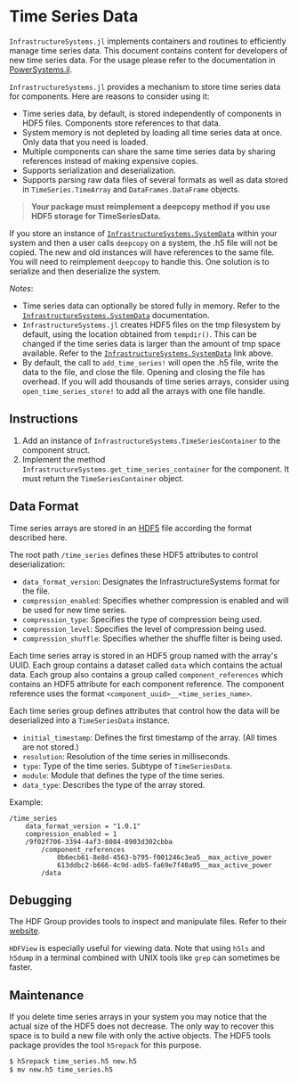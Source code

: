 # Time Series Data

`InfrastructureSystems.jl` implements containers and routines to efficiently manage time
series data. This document contains content for developers of new time series data. For the
usage please refer to the documentation in [PowerSystems.jl](https://nrel-siip.github.io/PowerSystems.jl/stable).

`InfrastructureSystems.jl` provides a mechanism to store time series data for
components. Here are reasons to consider using it:

  - Time series data, by default, is stored independently of components in HDF5 files. Components store references to that data.
  - System memory is not depleted by loading all time series data at once. Only data that you need is loaded.
  - Multiple components can share the same time series data by sharing references instead of
    making expensive copies.
  - Supports serialization and deserialization.
  - Supports parsing raw data files of several formats as well as data stored in
    `TimeSeries.TimeArray` and `DataFrames.DataFrame` objects.

> **Your package must reimplement a deepcopy method if you use HDF5 storage for TimeSeriesData.**

If you store an instance of [`InfrastructureSystems.SystemData`](@ref) within your
system and then a user calls `deepcopy` on a system, the .h5 file will not be copied.
The new and old instances will have references to the same file. You will need to
reimplement `deepcopy` to handle this. One solution is to serialize and then
deserialize the system.

*Notes*:

  - Time series data can optionally be stored fully in memory. Refer to the [`InfrastructureSystems.SystemData`](@ref) documentation.
  - `InfrastructureSystems.jl` creates HDF5 files on the tmp filesystem by default, using the location obtained from `tempdir()`. This can be changed if the time series data is larger than the amount of tmp space available. Refer to the [`InfrastructureSystems.SystemData`](@ref) link above.
  - By default, the call to `add_time_series!` will open the .h5 file, write the data to the file,
  and close the file. Opening and closing the file has overhead. If you will add thousands of time
  series arrays, consider using `open_time_series_store!` to add all the arrays with one file handle.

## Instructions

 1. Add an instance of `InfrastructureSystems.TimeSeriesContainer` to the component struct.
 2. Implement the method `InfrastructureSystems.get_time_series_container` for the
    component. It must return the `TimeSeriesContainer` object.

## Data Format

Time series arrays are stored in an
[HDF5](https://support.hdfgroup.org/HDF5/whatishdf5.html) file according the
format described here.

The root path `/time_series` defines these HDF5 attributes to control deserialization:

  - `data_format_version`: Designates the InfrastructureSystems format for the file.
  - `compression_enabled`: Specifies whether compression is enabled and will be used for new time series.
  - `compression_type`: Specifies the type of compression being used.
  - `compression_level`: Specifies the level of compression being used.
  - `compression_shuffle`: Specifies whether the shuffle filter is being used.

Each time series array is stored in an HDF5 group named with the array's UUID.
Each group contains a dataset called `data` which contains the actual data.
Each group also contains a group called `component_references` which contains
an HDF5 attribute for each component reference. The component reference uses the
format `<component_uuid>__<time_series_name>`.

Each time series group defines attributes that control how the data will be
deserialized into a `TimeSeriesData` instance.

  - `initial_timestamp`: Defines the first timestamp of the array. (All times are not stored.)
  - `resolution`: Resolution of the time series in milliseconds.
  - `type`: Type of the time series. Subtype of `TimeSeriesData`.
  - `module`: Module that defines the type of the time series.
  - `data_type`: Describes the type of the array stored.

Example:

```
/time_series
    data_format_version = "1.0.1"
    compression_enabled = 1
    /9f02f706-3394-4af3-8084-8903d302cbba
        /component_references
            0b6ecb61-8e8d-4563-b795-f001246c3ea5__max_active_power
            613ddbc2-b666-4c9d-adb5-fa69e7f40a95__max_active_power
        /data
```

## Debugging

The HDF Group provides tools to inspect and manipulate files. Refer to their
[website](https://support.hdfgroup.org/products/hdf5_tools/).

`HDFView` is especially useful for viewing data. Note that using `h5ls` and
`h5dump` in a terminal combined with UNIX tools like `grep` can sometimes be
faster.

## Maintenance

If you delete time series arrays in your system you may notice that the actual
size of the HDF5 does not decrease. The only way to recover this space is to
build a new file with only the active objects. The HDF5 tools package provides
the tool `h5repack` for this purpose.

```bash
$ h5repack time_series.h5 new.h5
$ mv new.h5 time_series.h5
```
